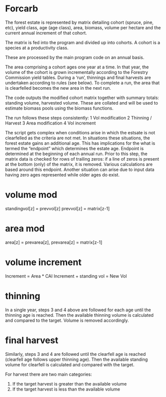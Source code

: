 # Forcarb

The forest estate is represented by matrix detailing cohort (spruce, pine, etc), yield class, age (age class), area, biomass, volume per hectare and the current annual increment of that cohort.

The matrix is fed into the program and divided up into cohorts. A cohort is a species at a productivity class.

These are processed by the main program code on an annual basis.

The area comprising a cohort ages one year at a time. In that year, the volume of the cohort is grown incrementally according to the Forestry Commission yield tables. During a ‘run’, thinnings and final harvests are undertaken according to rules (see below). To complete a run, the area that is clearfelled becomes the new area in the next run.

The code outputs the modified cohort matrix together with summary totals: standing volume, harvested volume. These are collated and will be used to estimate biomass pools using the biomass functions.

The run follows these steps consistently:
1 Vol modification 
2 Thinning / Harvest
3 Area modification
4 Vol increment

The script gets complex when conditions arise in which the estsate is not clearfelled as the criteria are not met. In situations these situations, the forest estate gains an additional age. This has implications for the what is termed the “endpoint” which determines the estate age. Endpoint is determined at the beginning of each annual run. Prior to this step, the matrix data is checked for rows of trailing zeros: if a line of zeros is present at the bottom (only) of the matrix, it is removed. Various calculations are based around this endpoint. 
Another situation can arise due to input data having zero ages represented while older ages do exist. 

# volume mod
standingvol[z] = prevvol[z]
prevvol[z] = matrix[z-1]

# area mod
area[z] = prevarea[z], 
prevarea[z] = matrix[z-1]

# volume increment
Increment = Area * CAI
Increment + standing vol = New Vol

# thinning
In a single year, steps 3 and 4 above are followed for each age until the thinning age is reached. Then the available thinning volume is calculated and compared to the target. Volume is removed accordingly. 

# final harvest
Similarly, steps 3 and 4 are followed until the clearfell age is reached (clearfell age follows upper thinning age). Then the available standing volume for clearfell is calculated and compared with the target.

For harvest there are two main categories:
1) If the target harvest is greater than the available volume
2) If the target harvest is less than the available volume




